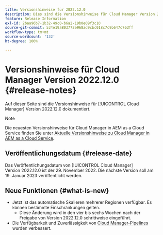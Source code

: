 ```yaml
---
title: Versionshinweise für 2022.12.0
description: Dies sind die Versionshinweise für Cloud Manager Version 2022.12.0.
feature: Release Information
exl-id: 2baa96b7-1b32-49c0-b6a2-19b0e09f3c10
source-git-commit: 534e19a803772e968ad9cbc018c7c9b647c763ff
workflow-type: tm+mt
source-wordcount: '132'
ht-degree: 100%

---
```


# Versionshinweise für Cloud Manager Version 2022.12.0 {#release-notes}

Auf dieser Seite sind die Versionshinweise für [!UICONTROL Cloud Manager] Version 2022.12.0 dokumentiert.

>[!NOTE]
>
>Die neuesten Versionshinweise für Cloud Manager in AEM as a Cloud Service finden Sie unter [Aktuelle Versionshinweise zu Cloud Manager in AEM as a Cloud Service](https://experienceleague.adobe.com/docs/experience-manager-cloud-service/content/implementing/using-cloud-manager/release-notes-cloud-manager/release-notes-cm-current.html?lang=de).

## Veröffentlichungsdatum {#release-date}

Das Veröffentlichungsdatum von [!UICONTROL Cloud Manager] Version 2022.12.0 ist der 29. November 2022. Die nächste Version soll am 19. Januar 2023 veröffentlicht werden.

## Neue Funktionen {#what-is-new}

* Jetzt ist das automatische Skalieren mehrerer Regionen verfügbar. Es können bestimmte Einschränkungen gelten.
   * Diese Änderung wird in den vier bis sechs Wochen nach der Freigabe von Version 2022.12.0 schrittweise eingeführt.
* Die Verfügbarkeit und Zuverlässigkeit von [Cloud Manager-Pipelines](/help/overview/ci-cd-pipelines.md) wurden verbessert.
